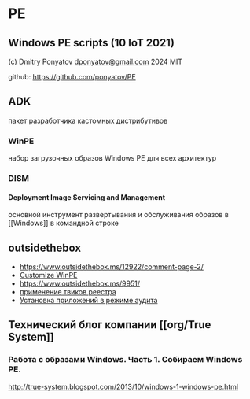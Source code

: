 # PE
## Windows PE scripts (10 IoT 2021)

(c) Dmitry Ponyatov <dponyatov@gmail.com> 2024 MIT

github: https://github.com/ponyatov/PE

## ADK

пакет разработчика кастомных дистрибутивов

### WinPE

набор загрузочных образов Windows PE для всех архитектур

### DISM
#### Deployment Image Servicing and Management

основной инструмент развертывания и обслуживания образов в [[Windows]] в командной строке

## outsidethebox

- https://www.outsidethebox.ms/12922/comment-page-2/
- [Customize WinPE](https://learn.microsoft.com/en-us/windows-hardware/manufacture/desktop/customize-windows-re?view=windows-10)
- https://www.outsidethebox.ms/9951/
- [применение твиков реестра](http://www.oszone.net/8597)
- [Установка приложений в режиме аудита](http://www.oszone.net/8596)

## Технический блог компании [[org/True System]]

### Работа с образами Windows. Часть 1. Собираем Windows PE.
http://true-system.blogspot.com/2013/10/windows-1-windows-pe.html

